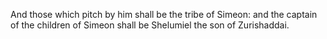 And those which pitch by him shall be the tribe of Simeon: and the captain of the children of Simeon shall be Shelumiel the son of Zurishaddai.
